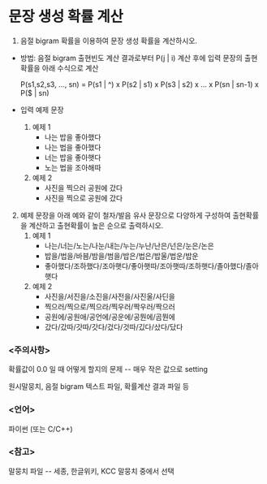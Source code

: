 # 문장 생성 확률 계산

 1. 음절 bigram 확률을 이용하여 문장 생성 확률을 계산하시오.
  
  - 방법: 음절 bigram 출현빈도 계산 결과로부터 P(j | i) 계산 후에 입력 문장의 출현 확률을 아래 수식으로 계산

    P(s1,s2,s3, ..., sn) = P(s1 | ^) x P(s2 | s1) x P(s3 | s2) x ... x P(sn | sn-1) x P($ | sn)

  - 입력 예제 문장
    1. 예제 1
        - 나는 밥을 좋아했다
        - 나는 법을 좋아했다
        - 너는 밥을 좋아햇다
        - 노는 법을 조아해따
    2. 예제 2
        - 사진을 찍으러 공원에 갔다
        - 사진을 찍으로 공원에 갔다 
 
 2. 예제 문장을 아래 예와 같이 철자/발음 유사 문장으로 다양하게 구성하여 출현확률을 계산하고 출현확률이 높은 순으로 출력하시오.
    1. 예제 1
        - 나는/너는/노는/나눈/내는/누는/누난/난은/넌은/눈은/논은
        - 밥을/법을/바븜/밤을/범을/밥은/법은/밥울/법운/밥운
        - 좋아했다/조하했다/조아햇다/좋아햇따/조아햇따/조하햇다/졸아했다/졸아햇다
    2. 예제 2
        - 사진을/서진을/소진을/사전을/사진울/사딘을
        - 찍으러/찍으로/찍으라/찍우러/짝우러/짝으러
        - 공원에/공원애/공언에/공운에/공뭔에/곰뭔에
        - 갔다/갔따/갓따/갓다/겄다/것따/깄다/샀다/닸다

### <주의사항>
확률값이 0.0 일 때 어떻게 할지의 문제 -- 매우 작은 값으로 setting

원시말뭉치, 음절 bigram 텍스트 파일, 확률계산 결과 파일 등

### <언어>
파이썬 (또는 C/C++)

### <참고>
말뭉치 파일 -- 세종, 한글위키, KCC 말뭉치 중에서 선택